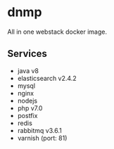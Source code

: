 # dnmp
All in one webstack docker image.

## Services
- java v8
- elasticsearch v2.4.2
- mysql 
- nginx
- nodejs
- php v7.0
- postfix
- redis
- rabbitmq v3.6.1
- varnish (port: 81)
